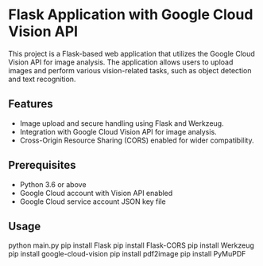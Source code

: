 # Flask Application with Google Cloud Vision API

This project is a Flask-based web application that utilizes the Google Cloud Vision API for image analysis. The application allows users to upload images and perform various vision-related tasks, such as object detection and text recognition.

## Features

- Image upload and secure handling using Flask and Werkzeug.
- Integration with Google Cloud Vision API for image analysis.
- Cross-Origin Resource Sharing (CORS) enabled for wider compatibility.

## Prerequisites

- Python 3.6 or above
- Google Cloud account with Vision API enabled
- Google Cloud service account JSON key file
## Usage 
python main.py
pip install Flask
pip install Flask-CORS
pip install Werkzeug
pip install google-cloud-vision
pip install pdf2image
pip install PyMuPDF
